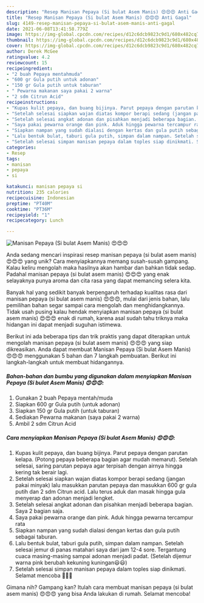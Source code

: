 ```yaml
---
description: "Resep Manisan Pepaya (Si bulat Asem Manis) 😍😍😍 Anti Gagal"
title: "Resep Manisan Pepaya (Si bulat Asem Manis) 😍😍😍 Anti Gagal"
slug: 4149-resep-manisan-pepaya-si-bulat-asem-manis-anti-gagal
date: 2021-06-08T13:41:58.779Z
image: https://img-global.cpcdn.com/recipes/d12c6dcb9823c9d1/680x482cq70/manisan-pepaya-si-bulat-asem-manis-😍😍😍-foto-resep-utama.jpg
thumbnail: https://img-global.cpcdn.com/recipes/d12c6dcb9823c9d1/680x482cq70/manisan-pepaya-si-bulat-asem-manis-😍😍😍-foto-resep-utama.jpg
cover: https://img-global.cpcdn.com/recipes/d12c6dcb9823c9d1/680x482cq70/manisan-pepaya-si-bulat-asem-manis-😍😍😍-foto-resep-utama.jpg
author: Derek McGee
ratingvalue: 4.2
reviewcount: 15
recipeingredient:
- "2 buah Pepaya mentahmuda"
- "600 gr Gula putih untuk adonan"
- "150 gr Gula putih untuk taburan"
- " Pewarna makanan saya pakai 2 warna"
- "2 sdm Citrun Acid"
recipeinstructions:
- "Kupas kulit pepaya, dan buang bijinya. Parut pepaya dengan parutan kelapa. (Potong pepaya beberapa bagian agar mudah memarut). Setelah selesai, saring parutan pepaya agar terpisah dengan airnya hingga kering tak berair lagi."
- "Setelah selesai siapkan wajan diatas kompor berapi sedang (jangan pakai minyak) lalu masukkan parutan pepaya dan masukkan 600 gr gula putih dan 2 sdm Citrun acid. Lalu terus aduk dan masak hingga gula menyerap dan adonan menjadi lengket."
- "Setelah selesai angkat adonan dan pisahkan menjadi beberapa bagian. Saya 2 bagian saja."
- "Saya pakai pewarna orange dan pink. Aduk hingga pewarna tercampur rata"
- "Siapkan nampan yang sudah dialasi dengan kertas dan gula putih sebagai taburan."
- "Lalu bentuk bulat, taburi gula putih, simpan dalam nampan. Setelah selesai jemur di panas matahari saya dari jam 12-4 sore. Tergantung cuaca masing-masing sampai adonan menjadi padat. (Setelah dijemur warna pink berubah kekuning kuningan😃😃)"
- "Setelah selesai simpan manisan pepaya dalam toples siap dinikmati. Selamat mencoba 🥰🥰🥰"
categories:
- Resep
tags:
- manisan
- pepaya
- si

katakunci: manisan pepaya si 
nutrition: 235 calories
recipecuisine: Indonesian
preptime: "PT40M"
cooktime: "PT36M"
recipeyield: "1"
recipecategory: Lunch

---
```



![Manisan Pepaya (Si bulat Asem Manis) 😍😍😍](https://img-global.cpcdn.com/recipes/d12c6dcb9823c9d1/680x482cq70/manisan-pepaya-si-bulat-asem-manis-😍😍😍-foto-resep-utama.jpg)

Anda sedang mencari inspirasi resep manisan pepaya (si bulat asem manis) 😍😍😍 yang unik? Cara menyiapkannya memang susah-susah gampang. Kalau keliru mengolah maka hasilnya akan hambar dan bahkan tidak sedap. Padahal manisan pepaya (si bulat asem manis) 😍😍😍 yang enak selayaknya punya aroma dan cita rasa yang dapat memancing selera kita.



Banyak hal yang sedikit banyak berpengaruh terhadap kualitas rasa dari manisan pepaya (si bulat asem manis) 😍😍😍, mulai dari jenis bahan, lalu pemilihan bahan segar sampai cara mengolah dan menghidangkannya. Tidak usah pusing kalau hendak menyiapkan manisan pepaya (si bulat asem manis) 😍😍😍 enak di rumah, karena asal sudah tahu triknya maka hidangan ini dapat menjadi suguhan istimewa.


Berikut ini ada beberapa tips dan trik praktis yang dapat diterapkan untuk mengolah manisan pepaya (si bulat asem manis) 😍😍😍 yang siap dikreasikan. Anda dapat membuat Manisan Pepaya (Si bulat Asem Manis) 😍😍😍 menggunakan 5 bahan dan 7 langkah pembuatan. Berikut ini langkah-langkah untuk membuat hidangannya.

<!--inarticleads1-->

##### Bahan-bahan dan bumbu yang digunakan dalam menyiapkan Manisan Pepaya (Si bulat Asem Manis) 😍😍😍:

1. Gunakan 2 buah Pepaya mentah/muda
1. Siapkan 600 gr Gula putih (untuk adonan)
1. Siapkan 150 gr Gula putih (untuk taburan)
1. Sediakan  Pewarna makanan (saya pakai 2 warna)
1. Ambil 2 sdm Citrun Acid




<!--inarticleads2-->

##### Cara menyiapkan Manisan Pepaya (Si bulat Asem Manis) 😍😍😍:

1. Kupas kulit pepaya, dan buang bijinya. Parut pepaya dengan parutan kelapa. (Potong pepaya beberapa bagian agar mudah memarut). Setelah selesai, saring parutan pepaya agar terpisah dengan airnya hingga kering tak berair lagi.
1. Setelah selesai siapkan wajan diatas kompor berapi sedang (jangan pakai minyak) lalu masukkan parutan pepaya dan masukkan 600 gr gula putih dan 2 sdm Citrun acid. Lalu terus aduk dan masak hingga gula menyerap dan adonan menjadi lengket.
1. Setelah selesai angkat adonan dan pisahkan menjadi beberapa bagian. Saya 2 bagian saja.
1. Saya pakai pewarna orange dan pink. Aduk hingga pewarna tercampur rata
1. Siapkan nampan yang sudah dialasi dengan kertas dan gula putih sebagai taburan.
1. Lalu bentuk bulat, taburi gula putih, simpan dalam nampan. Setelah selesai jemur di panas matahari saya dari jam 12-4 sore. Tergantung cuaca masing-masing sampai adonan menjadi padat. (Setelah dijemur warna pink berubah kekuning kuningan😃😃)
1. Setelah selesai simpan manisan pepaya dalam toples siap dinikmati. Selamat mencoba 🥰🥰🥰




Gimana nih? Gampang kan? Itulah cara membuat manisan pepaya (si bulat asem manis) 😍😍😍 yang bisa Anda lakukan di rumah. Selamat mencoba!
